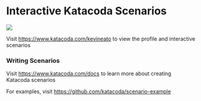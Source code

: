 # Interactive Katacoda Scenarios

[![](http://shields.katacoda.com/katacoda/kevineato/count.svg)](https://www.katacoda.com/kevineato "Get your profile on Katacoda.com")

Visit https://www.katacoda.com/kevineato to view the profile and interactive scenarios

### Writing Scenarios
Visit https://www.katacoda.com/docs to learn more about creating Katacoda scenarios

For examples, visit https://github.com/katacoda/scenario-example
